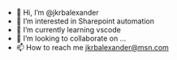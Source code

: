 - 👋 Hi, I’m @jkrbalexander
- 👀 I’m interested in Sharepoint automation
- 🌱 I’m currently learning vscode
- 💞️ I’m looking to collaborate on ...
- 📫 How to reach me jkrbalexander@msn.com

<!---
jkrbalexander/jkrbalexander is a ✨ special ✨ repository because its `README.md` (this file) appears on your GitHub profile.
You can click the Preview link to take a look at your changes.
--->
